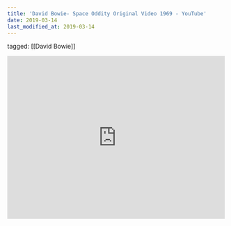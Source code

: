 ```yaml
---
title: 'David Bowie- Space Oddity Original Video 1969 - YouTube'
date: 2019-03-14
last_modified_at: 2019-03-14
---
```

tagged: [[David Bowie]]
<iframe allow="accelerometer; autoplay; clipboard-write; encrypted-media; gyroscope; picture-in-picture" allowfullscreen="" frameborder="0" height="375" id="youtube_iframe" src="https://www.youtube.com/embed/D67kmFzSh_o?feature=oembed&amp;enablejsapi=1&amp;origin=https://safe.txmblr.com&amp;wmode=opaque" width="500"></iframe>